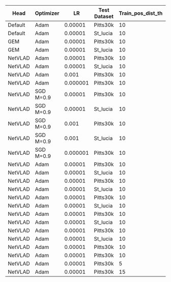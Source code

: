 | Head    | Optimizer | LR       | Test Dataset | Train_pos_dist_th | Val_pos_dist_th | Augmentation | img_size | R@5_val | R@5_test | Run     |
| ------- | --------- | -------- | ------------ | ----------------- | --------------- | ------------ | -------- | ------- | -------- | ------- |
| Default | Adam      | 0.00001  | Pitts30k     | 10                | 25              | /            | /        | 81.7    | 81.5     | done    |
| Default | Adam      | 0.00001  | St_lucia     | 10                | 25              | /            | /        | 81.7    | 48.0     | done    |
| GEM     | Adam      | 0.00001  | Pitts30k     | 10                | 25              | /            | /        | 89.9    | 89.1     | done    |
| GEM     | Adam      | 0.00001  | St_lucia     | 10                | 25              | /            | /        | 89.9    | 68.3     | done    |
| NetVLAD | Adam      | 0.00001  | Pitts30k     | 10                | 25              | /            | /        | 96.0    | 93.2     | done    |
| NetVLAD | Adam      | 0.00001  | St_lucia     | 10                | 25              | /            | /        | 96.0    | 71.3     | done    |
| NetVLAD | Adam      | 0.001    | Pitts30k     | 10                | 25              | /            | /        |         |          | Aless   |
| NetVLAD | Adam      | 0.000001 | Pitts30k     | 10                | 25              | /            | /        |         |          |         |
| NetVLAD | SGD M=0.9 | 0.00001  | Pitts30k     | 10                | 25              | /            | /        | 90.2    | 89.8     | done    |
| NetVLAD | SGD M=0.9 | 0.00001  | St_lucia     | 10                | 25              | /            | /        | 90.2    | 70.7     | done    |
| NetVLAD | SGD M=0.9 | 0.001    | Pitts30k     | 10                | 25              | /            | /        | 96.1    | 93.1     | done    |
| NetVLAD | SGD M=0.9 | 0.001    | St_lucia     | 10                | 25              | /            | /        | 96.1    | 71.4     | done    |
| NetVLAD | SGD M=0.9 | 0.000001 | Pitts30k     | 10                | 25              | /            | /        |         |          |         |
| NetVLAD | Adam      | 0.00001  | Pitts30k     | 10                | 25              | CS-HF        | /        | 95.3    | 92.4     | done    |
| NetVLAD | Adam      | 0.00001  | St_lucia     | 10                | 25              | CS-HF        | /        | 95.3    | 77.5     | done    |
| NetVLAD | Adam      | 0.00001  | Pitts30k     | 10                | 25              | H-RP         | /        | 96.1    | 92.8     | done    |
| NetVLAD | Adam      | 0.00001  | St_lucia     | 10                | 25              | H-RP         | /        | 96.1    | 72.2     | done    |
| NetVLAD | Adam      | 0.00001  | Pitts30k     | 10                | 25              | B-GS-R       | /        | 93.8    | 91.5     | done    |
| NetVLAD | Adam      | 0.00001  | St_lucia     | 10                | 25              | B-GS-R       | /        | 93.8    | 64.4     | done    |
| NetVLAD | Adam      | 0.00001  | Pitts30k     | 10                | 25              | GS           | /        | 95.5    | 92.7     | done    |
| NetVLAD | Adam      | 0.00001  | St_lucia     | 10                | 25              | GS           | /        | 95.5    | 71.0     | done    |
| NetVLAD | Adam      | 0.00001  | Pitts30k     | 10                | 25              | BCSH         | /        | 95.7    | 92.5     | done    |
| NetVLAD | Adam      | 0.00001  | St_lucia     | 10                | 25              | BCSH         | /        | 95.7    | 82.1     | done    |
| NetVLAD | Adam      | 0.00001  | Pitts30k     | 10                | 10              | /            | /        | /       | 88.3     | done    |
| NetVLAD | Adam      | 0.00001  | Pitts30k     | 10                | 40              | /            | /        | /       | 94.7     | done    |
| NetVLAD | Adam      | 0.00001  | Pitts30k     | 5                 | 25              | /            | /        | /       | 94.7     | done    |
| NetVLAD | Adam      | 0.00001  | Pitts30k     | 15                | 25              | /            | /        | /       | 94.7     | done    |
